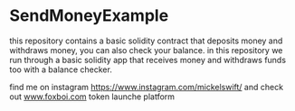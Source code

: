 # SendMoneyExample
this repository contains a basic solidity contract that deposits money and withdraws money, you can also check your balance.
in this repository we run through a basic solidity app that receives money and withdraws funds too with a balance checker.

find me on instagram https://www.instagram.com/mickelswift/ and check out www.foxboi.com token launche platform
